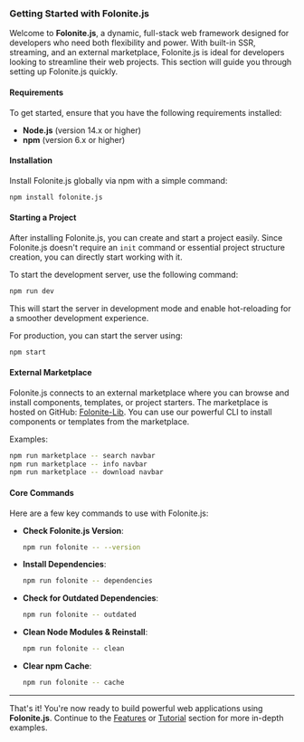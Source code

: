 ### Getting Started with Folonite.js

Welcome to **Folonite.js**, a dynamic, full-stack web framework designed for developers who need both flexibility and power. With built-in SSR, streaming, and an external marketplace, Folonite.js is ideal for developers looking to streamline their web projects. This section will guide you through setting up Folonite.js quickly.

#### Requirements
To get started, ensure that you have the following requirements installed:
- **Node.js** (version 14.x or higher)
- **npm** (version 6.x or higher)

#### Installation
Install Folonite.js globally via npm with a simple command:

```bash
npm install folonite.js
```

#### Starting a Project
After installing Folonite.js, you can create and start a project easily. Since Folonite.js doesn't require an `init` command or essential project structure creation, you can directly start working with it.

To start the development server, use the following command:

```bash
npm run dev
```

This will start the server in development mode and enable hot-reloading for a smoother development experience.

For production, you can start the server using:

```bash
npm start
```

#### External Marketplace
Folonite.js connects to an external marketplace where you can browse and install components, templates, or project starters. The marketplace is hosted on GitHub: [Folonite-Lib](https://github.com/FFFSTANZA/Folonite-Lib.git). You can use our powerful CLI to install components or templates from the marketplace. 

Examples:
```bash
npm run marketplace -- search navbar
npm run marketplace -- info navbar
npm run marketplace -- download navbar
```

#### Core Commands
Here are a few key commands to use with Folonite.js:

- **Check Folonite.js Version**:  
  ```bash
  npm run folonite -- --version
  ```
- **Install Dependencies**:  
  ```bash
  npm run folonite -- dependencies
  ```
- **Check for Outdated Dependencies**:  
  ```bash
  npm run folonite -- outdated
  ```
- **Clean Node Modules & Reinstall**:  
  ```bash
  npm run folonite -- clean
  ```
- **Clear npm Cache**:  
  ```bash
  npm run folonite -- cache
  ```

---

That's it! You're now ready to build powerful web applications using **Folonite.js**. Continue to the [Features](#features) or [Tutorial](#tutorial) section for more in-depth examples.

